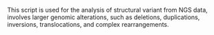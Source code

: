This script is used for the analysis of structural variant from NGS data, involves larger genomic alterations, such as deletions, duplications, inversions, translocations, and complex rearrangements.
